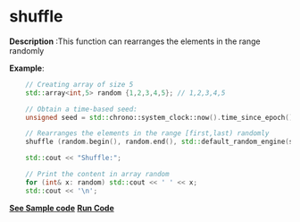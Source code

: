 # shuffle

**Description** :This function can rearranges the elements in the range randomly

**Example**:
```cpp
    // Creating array of size 5
    std::array<int,5> random {1,2,3,4,5}; // 1,2,3,4,5

    // Obtain a time-based seed:
    unsigned seed = std::chrono::system_clock::now().time_since_epoch().count();

    // Rearranges the elements in the range [first,last) randomly
    shuffle (random.begin(), random.end(), std::default_random_engine(seed));

    std::cout << "Shuffle:";

    // Print the content in array random
    for (int& x: random) std::cout << ' ' << x;
    std::cout << '\n';
```
**[See Sample code](../snippets/algorithm/shuffle.cpp)**
**[Run Code](https://rextester.com/NNI79837)**